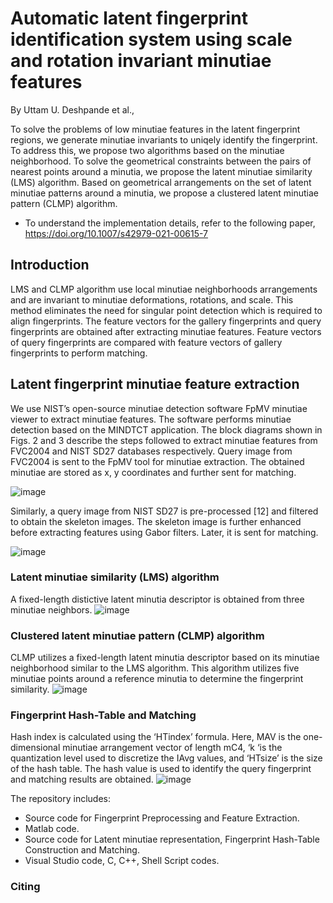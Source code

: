 # Automatic latent fingerprint identification system using scale and rotation invariant minutiae features



By Uttam U. Deshpande et al.,

To solve the problems of low minutiae features in the latent fingerprint regions, we generate minutiae invariants to uniqely identify the fingerprint. To address this, we propose two algorithms based on the minutiae neighborhood. To solve the geometrical constraints between the pairs of nearest points around a minutia, we propose the latent minutiae similarity (LMS) algorithm. Based on geometrical arrangements on the set of latent minutiae patterns around a minutia, we propose a clustered latent minutiae pattern (CLMP) algorithm.
* To understand the implementation details, refer to the following paper, https://doi.org/10.1007/s42979-021-00615-7 


## Introduction
LMS and CLMP algorithm use local minutiae neighborhoods arrangements and are invariant to minutiae deformations, rotations, and scale. This method eliminates the need for singular point detection which is required to align fingerprints. The feature vectors for the gallery fingerprints and query fingerprints are obtained after extracting minutiae features. Feature vectors of query fingerprints are compared with feature vectors of gallery fingerprints to perform matching. 

## Latent fingerprint minutiae feature extraction
We use NIST’s open-source minutiae detection software FpMV minutiae viewer to extract minutiae features. The software performs minutiae detection based on the MINDTCT application. The block diagrams shown in Figs. 2 and 3 describe the steps followed to extract minutiae features from FVC2004 and NIST SD27 databases respectively.
Query image from FVC2004 is sent to the FpMV tool for minutiae extraction. The obtained minutiae are stored as x, y coordinates and further sent for matching. 

![image](https://user-images.githubusercontent.com/107185323/197676125-29e0a2fc-01fb-4b82-843b-5abac30635a0.png)

Similarly, a query image from NIST SD27 is pre-processed [12] and filtered to obtain the skeleton images. The skeleton image is further enhanced before extracting features using Gabor filters. Later, it is sent for matching. 

![image](https://user-images.githubusercontent.com/107185323/197676160-006ebfa3-6399-462b-a472-4df7d81789f0.png)

### Latent minutiae similarity (LMS) algorithm
A fixed-length distictive latent minutia descriptor is obtained from three minutiae neighbors.
![image](https://user-images.githubusercontent.com/107185323/197677197-5a910c84-4a64-4bc4-9b4e-25d72c4481fd.png)

### Clustered latent minutiae pattern (CLMP) algorithm
CLMP utilizes a fixed-length latent minutia descriptor based on its minutiae neighborhood similar to the LMS algorithm. This algorithm utilizes five minutiae points around a reference minutia to determine the fingerprint similarity. 
![image](https://user-images.githubusercontent.com/107185323/197677435-210ea71b-6f02-48b3-8eca-5dc5dceb744c.png)

### Fingerprint Hash-Table and Matching
Hash index is calculated using the ‘HTindex’ formula. Here, MAV is the one-dimensional minutiae arrangement vector of length mC4, ‘k ‘is the quantization level used to discretize the IAvg values, and ‘HTsize’ is the size of the hash table. The hash value is used to identify the query fingerprint and matching results are obtained.
![image](https://user-images.githubusercontent.com/107185323/197678143-df35567c-90ec-4e04-83b0-ac699ae908f1.png)


The repository includes:

* Source code for Fingerprint Preprocessing and Feature Extraction.
* Matlab code.
* Source code for Latent minutiae representation, Fingerprint Hash-Table Construction and Matching.
* Visual Studio code, C, C++, Shell Script codes.

### Citing

